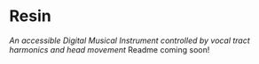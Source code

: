 # Resin
_An accessible Digital Musical Instrument controlled by vocal tract harmonics and head movement_
Readme coming soon!
